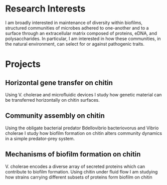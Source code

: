 # Research Interests

<p>I am broadly interested in maintenance of diversity within biofilms, structured communities of microbes adhered to one-another and to a surface through an extracellular matrix composed of proteins, eDNA, and polysaccharides. In particular, I am interested in how these communities, in the natural environment, can select for or against pathogenic traits.<p>

# Projects

## Horizontal gene transfer on chitin

<p>Using V. cholerae and microfluidic devices I study how genetic material can be transferred horizontally on chitin surfaces.</p>

## Community assembly on chitin

<p>Using the obligate bacterial predator Bdellovibrio bacteriovorus and Vibrio cholerae I study how biofilm formation on chitin alters community dynamics in a simple predator-prey system.</p>

## Mechanisms of biofilm formation on chitin

<p>V. cholerae encodes a diverse array of secreted proteins which can contribute to biofilm formation. Using chitin under fluid flow I am studying how strains carrying different subsets of proteins form biofilm on chitin</p>
